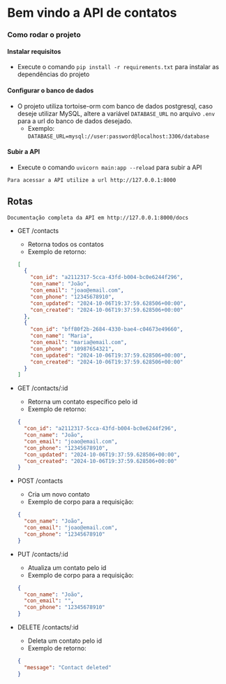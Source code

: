 # Bem vindo a API de contatos

### Como rodar o projeto

#### Instalar requisitos

- Execute o comando `pip install -r requirements.txt` para instalar as dependências do projeto

#### Configurar o banco de dados

- O projeto utiliza tortoise-orm com banco de dados postgresql, caso deseje utilizar MySQL, altere a variável `DATABASE_URL` no arquivo `.env` para a url do banco de dados desejado.
  - Exemplo: `DATABASE_URL=mysql://user:password@localhost:3306/database`

#### Subir a API

- Execute o comando `uvicorn main:app --reload` para subir a API

```
Para acessar a API utilize a url http://127.0.0.1:8000
```

## Rotas

```
Documentação completa da API em http://127.0.0.1:8000/docs
```

- GET /contacts

  - Retorna todos os contatos
  - Exemplo de retorno:

  ```json
  [
    {
      "con_id": "a2112317-5cca-43fd-b004-bc0e6244f296",
      "con_name": "João",
      "con_email": "joao@email.com",
      "con_phone": "12345678910",
      "con_updated": "2024-10-06T19:37:59.628506+00:00",
      "con_created": "2024-10-06T19:37:59.628506+00:00"
    },
    {
      "con_id": "bff80f2b-2684-4330-bae4-c04673e49660",
      "con_name": "Maria",
      "con_email": "maria@email.com",
      "con_phone": "10987654321",
      "con_updated": "2024-10-06T19:37:59.628506+00:00",
      "con_created": "2024-10-06T19:37:59.628506+00:00"
    }
  ]
  ```

- GET /contacts/:id

  - Retorna um contato específico pelo id
  - Exemplo de retorno:

  ```json
  {
    "con_id": "a2112317-5cca-43fd-b004-bc0e6244f296",
    "con_name": "João",
    "con_email": "joao@email.com",
    "con_phone": "12345678910",
    "con_updated": "2024-10-06T19:37:59.628506+00:00",
    "con_created": "2024-10-06T19:37:59.628506+00:00"
  }
  ```

- POST /contacts

  - Cria um novo contato
  - Exemplo de corpo para a requisição:

  ```json
  {
    "con_name": "João",
    "con_email": "joao@email.com",
    "con_phone": "12345678910"
  }
  ```

- PUT /contacts/:id

  - Atualiza um contato pelo id
  - Exemplo de corpo para a requisição:

  ```json
  {
    "con_name": "João",
    "con_email": "",
    "con_phone": "12345678910"
  }
  ```

- DELETE /contacts/:id

  - Deleta um contato pelo id
  - Exemplo de retorno:

  ```json
  {
    "message": "Contact deleted"
  }
  ```
